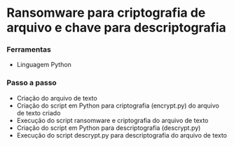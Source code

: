 # Ransomware para criptografia de arquivo e chave para descriptografia

### Ferramentas

- Linguagem Python

### Passo a passo

- Criação do arquivo de texto 
- Criação do script em Python para criptografia (encrypt.py) do arquivo de texto criado
- Execução do script ransomware e criptografia do arquivo de texto
- Criação do script em Python para descriptografia (descrypt.py)
- Execução do script descrypt.py para descriptografia do arquivo de texto
